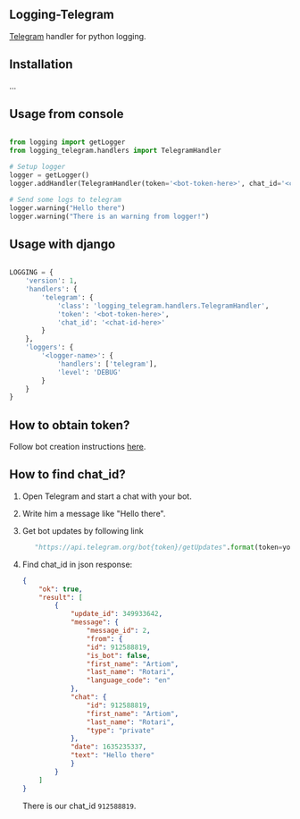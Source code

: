 ## Logging-Telegram

[Telegram](https://telegram.org/) handler for python logging.


## Installation

...


## Usage from console

``` python

from logging import getLogger
from logging_telegram.handlers import TelegramHandler

# Setup logger
logger = getLogger()
logger.addHandler(TelegramHandler(token='<bot-token-here>', chat_id='<chat-id-here>'))

# Send some logs to telegram
logger.warning("Hello there")
logger.warning("There is an warning from logger!")

```


## Usage with django

``` python

LOGGING = {
    'version': 1,
    'handlers': {
        'telegram': {
            'class': 'logging_telegram.handlers.TelegramHandler',
            'token': '<bot-token-here>',
            'chat_id': '<chat-id-here>'
        }
    },
    'loggers': {
        '<logger-name>': {
            'handlers': ['telegram'],
            'level': 'DEBUG'
        }
    }
}

```


## How to obtain token?

Follow bot creation instructions [here](https://core.telegram.org/bots#6-botfather).


## How to find chat_id?

1. Open Telegram and start a chat with your bot.

2. Write him a message like "Hello there".

3. Get bot updates by following link
   
   ``` python
      "https://api.telegram.org/bot{token}/getUpdates".format(token=your_bot_token)
   ```

4. Find chat_id in json response:

    ``` json
    {
        "ok": true,
        "result": [
            {
                "update_id": 349933642,
                "message": {
                    "message_id": 2,
                    "from": {
                    "id": 912588819,
                    "is_bot": false,
                    "first_name": "Artiom",
                    "last_name": "Rotari",
                    "language_code": "en"
                },
                "chat": {
                    "id": 912588819,
                    "first_name": "Artiom",
                    "last_name": "Rotari",
                    "type": "private"
                },
                "date": 1635235337,
                "text": "Hello there"
                }
            }
        ]
    }
    ```

    There is our chat_id `912588819`.
